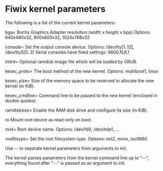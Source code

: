 Fiwix kernel parameters
=======================

The following is a list of the current kernel parameters:

bga=		Bochs Graphics Adapter resolution (width x height x bpp)
		Options: 640x480x32, 800x600x32, 1024x768x32

console=	Set the output console device.
		Options: /dev/tty[1..12], /dev/ttyS[0..3]
		Serial consoles have fixed settings: 9600,N,8,1

initrd=		Optional ramdisk image file which will be loaded by GRUB.

kexec_proto=	The boot method of the new kernel.
		Options: multiboot1, linux

kexec_size=	Size of the memory space to be reserved to allocate the new
		kernel (in KiB).

kexec_cmdline=	Command line to be passed to the new kernel (enclosed in double
		quotes).

ramdisksize=	Enable the RAM disk drive and configure its size (in KiB).

ro		Mount root device as read-only on boot.

root=		Root device name.
		Options: /dev/fd0, /dev/hda1, ...

rootfstype=	Set the root filesystem type.
		Options: ext2, minix, iso9660


Use -- to separate kernel parameters from arguments to init.

The kernel parses parameters from the kernel command line up to "--",
everything found after "--" is passed as an argument to init.


